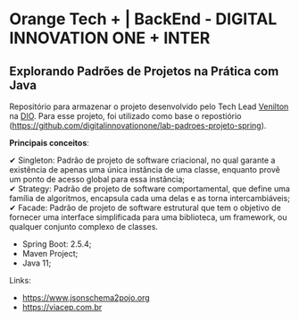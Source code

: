 # Orange Tech + | BackEnd - DIGITAL INNOVATION ONE + INTER

## Explorando Padrões de Projetos na Prática com Java

Repositório para armazenar o projeto desenvolvido pelo Tech Lead [Venilton](https://github.com/falvojr) na [DIO](https://www.dio.me/). Para esse projeto, foi utilizado como base o repostiório (https://github.com/digitalinnovationone/lab-padroes-projeto-spring). 

<p><strong>Principais conceitos</strong>:

✔ Singleton: Padrão de projeto de software criacional, no qual garante a existência de apenas uma única instância de uma classe, enquanto provê um ponto de acesso global para essa instância;<br>
✔ Strategy: Padrão de projeto de software comportamental, que define uma família de algoritmos, encapsula cada uma delas e as torna intercambiáveis;<br>
✔ Facade: Padrão de projeto de software estrutural que tem o objetivo de fornecer uma interface simplificada para uma biblioteca, um framework, ou qualquer conjunto complexo de classes.<br>
</p>

* Spring Boot: 2.5.4;
* Maven Project;
* Java 11;

Links:
* https://www.jsonschema2pojo.org
* https://viacep.com.br
